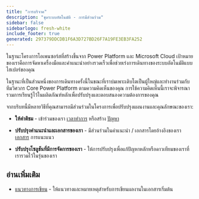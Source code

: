 ```yaml
---
title: "การบริจาค"
description: "ชุดระบบอัตโนมัติ - การมีส่วนร่วม"
sidebar: false
sidebarlogo: fresh-white
include_footer: true
generated: 297379DDCDB1F6A3D727BD26F7A19FE3EB3FA252
---
```


ในฐานะโครงการโอเพนซอร์สที่สร้างขึ้นจาก Power Platform และ Microsoft Cloud เป้าหมายของเราคือการจัดหาเครื่องมือและคําแนะนําอย่างรวดเร็วเพื่อช่วยเร่งการเดินทางของระบบอัตโนมัติแบบไฮเปอร์ของคุณ

ในฐานะที่เป็นส่วนหนึ่งของการเดินทางครั้งนี้ในขณะที่เราบ่มเพาะเติบโตเป็นผู้ใหญ่และทํางานร่วมกับทีมวิศวกร Core Power Platform ตามความคิดเห็นของคุณ การใช้ความคิดเห็นนี้เราจะพิจารณารวมการเรียนรู้ไว้ในผลิตภัณฑ์หลักเพื่อปรับปรุงและตอบสนองความต้องการของคุณ

จากบริบทนี้มีหลายวิธีที่คุณสามารถมีส่วนร่วมในโครงการเพื่อปรับปรุงแผนงานและคุณลักษณะของเรา:

- **ให้คําติชม** - เข้าร่วมของเรา [เวลาทําการ](/th/office-hours) หรือสร้าง [ปัญหา](/th/contribution/feedback)

- **ปรับปรุงคําแนะนําและเอกสารของเรา** - มีส่วนร่วมในคําแนะนํา / เอกสารโดยอ้างอิงของเรา [เอกสาร](/th/contribution/documentation) การแนะแนว

- **ปรับปรุงโซลูชันที่มีการจัดการของเรา** - ให้การปรับปรุงเพื่อแก้ปัญหาหลักหรือดาวเทียมของเราที่เรารวมไว้ในรุ่นของเรา

## อ่านเพิ่มเติม

- [แนวทางการเขียน](/th/contribution/authoring) - ให้แนวทางและหมายเหตุสําหรับการเขียนผลงานในเอกสารเริ่มต้น
